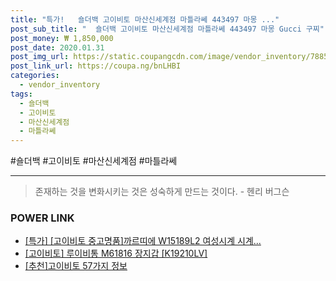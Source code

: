```yaml
--- 
title: "특가!   숄더백 고이비토 마산신세계점 마틀라쎄 443497 마몽 ..." 
post_sub_title: "  숄더백 고이비토 마산신세계점 마틀라쎄 443497 마몽 Gucci 구찌" 
post_money: ₩ 1,850,000 
post_date: 2020.01.31 
post_img_url: https://static.coupangcdn.com/image/vendor_inventory/7885/397f007105e26ca4fab79d7351b93316ed0d6e4189fb8149456f496d2264.jpg 
post_link_url: https://coupa.ng/bnLHBI 
categories: 
  - vendor_inventory 
tags: 
  - 숄더백 
  - 고이비토 
  - 마산신세계점 
  - 마틀라쎄 
--- 
```

  #숄더백 #고이비토 #마산신세계점 #마틀라쎄 
<hr> 

> 존재하는 것을 변화시키는 것은 성숙하게 만드는 것이다. - 헨리 버그슨 


### POWER LINK

* <a href="https://blog.naver.com/sakai111/221787001004" target="_blank">[특가] [고이비토 중고명품]까르띠에 W15189L2 여성시계 시계...</a>
* <a href="https://blog.naver.com/santokki14/221785466784" target="_blank">[고이비토] 루이비통 M61816 장지갑 [K19210LV]</a>
* <a href="https://blog.naver.com/fasyy4321/221791200011" target="_blank">[추천]고이비토 57가지 정보</a>
